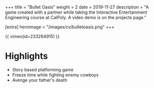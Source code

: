 +++
title = "Bullet Oasis"
weight = 2
date = 2019-11-27
description = "A game created with a partner while taking the Interactive Entertainment Engineering course at CalPoly. A video demo is on the projects page."

[extra]
heroimage = "/images/cv/bulletoasis.png"
+++

{{ vimeo(id=233264915) }}

# Highlights

- Story based platforming game
- Freeze time while fighting enemy cowboys
- Avenge your father's death